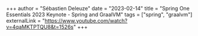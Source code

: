 +++
author = "Sébastien Deleuze"
date = "2023-02-14"
title = "Spring One Essentials 2023 Keynote - Spring and GraalVM"
tags = ["spring", "graalvm"]
externalLink = "https://www.youtube.com/watch?v=4qaMKTPTQU8&t=1526s"
+++